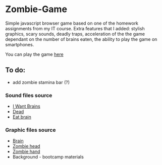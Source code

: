 # Zombie-Game

Simple javascript browser game based on one of the homework assignments from my IT course. Extra features that I added: stylish graphics, scary sounds, deadly traps, acceleration of the the game dependant on the number of brains eaten, the ability to play the game on smartphones.

You can play the game [here](https://m-zaremba.github.io/Zombie-Game/)


## To do:
* add zombie stamina bar (?)

### Sound files source

* [I Want Brains](http://soundbible.com/1028-I-Want-Brains.html)
* [Dead](http://soundbible.com/1033-Zombie-In-Pain.html)
* [Eat brain](http://soundbible.com/976-Eating.html)

### Graphic files source

* [Brain](http://clipart-library.com/clipart/940259.htm)
* [Zombie head](https://clipartix.com/zombie-clip-art-image-33952/)
* [Zombie hand](https://unixtitan.net/images/zombie-clipart-finger-4.png)
* Background - bootcamp materials
